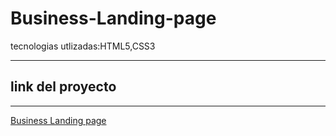 # Business-Landing-page
tecnologias utlizadas:HTML5,CSS3

------

 ## link del proyecto

 ------

 <a href="https://xbernardoalvez66.github.io/Business-Landing-page/Business-Landing-page/index.html">Business Landing page</a>
